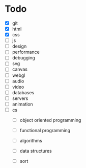 # Todo

- [x] git
- [x] html
- [x] css
- [ ] js
- [ ] design
- [ ] performance
- [ ] debugging
- [ ] svg
- [ ] canvas
- [ ] webgl
- [ ] audio
- [ ] video
- [ ] databases
- [ ] servers
- [ ] animation
- [ ] cs
  - [ ] object oriented programming
  - [ ] functional programming
  - [ ] algorithms
  - [ ] data structures
  - [ ] sort

